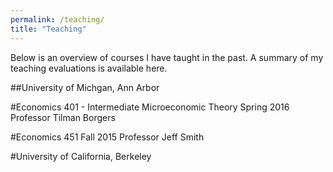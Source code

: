 ```yaml
---
permalink: /teaching/
title: "Teaching"
---
```

Below is an overview of courses I have taught in the past. A summary of my teaching evaluations is available here.

##University of Michgan, Ann Arbor

#Economics 401 - Intermediate Microeconomic Theory
Spring 2016
Professor Tilman Borgers

#Economics 451
Fall 2015
Professor Jeff Smith

#University of California, Berkeley


